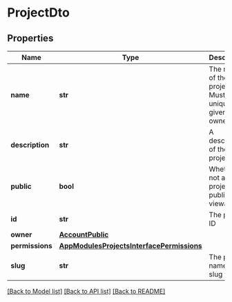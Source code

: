 # ProjectDto

## Properties
Name | Type | Description | Notes
------------ | ------------- | ------------- | -------------
**name** | **str** | The name of the project. Must be unique to a given owner | 
**description** | **str** | A description of the project | [optional] [default to '']
**public** | **bool** | Whether or not a project is publicly viewable | [optional] [default to True]
**id** | **str** | The project ID | 
**owner** | [**AccountPublic**](AccountPublic.md) |  | 
**permissions** | [**AppModulesProjectsInterfacePermissions**](AppModulesProjectsInterfacePermissions.md) |  | 
**slug** | **str** | The project name in slug format | 

[[Back to Model list]](../README.md#documentation-for-models) [[Back to API list]](../README.md#documentation-for-api-endpoints) [[Back to README]](../README.md)


